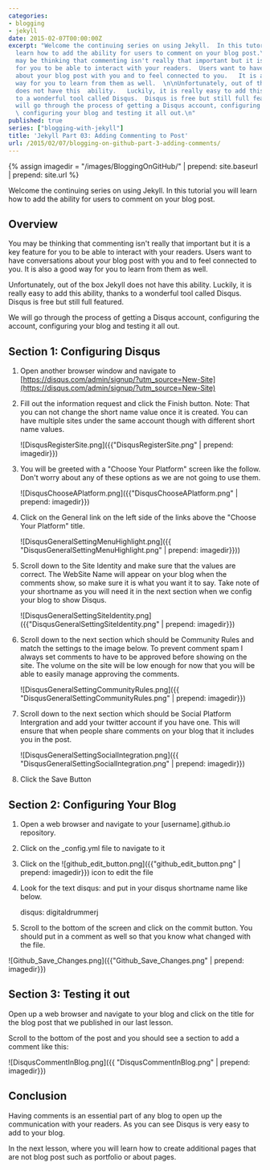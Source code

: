 ```yaml
---
categories:
- blogging
- jekyll
date: 2015-02-07T00:00:00Z
excerpt: "Welcome the continuing series on using Jekyll.  In this tutorial you will
  learn how to add the ability for users to comment on your blog post.\n\n## Overview\n\nYou
  may be thinking that commenting isn't really that important but it is a key feature
  for you to be able to interact with your readers.  Users want to have conversations
  about your blog post with you and to feel connected to you.   It is also a good
  way for you to learn from them as well.  \n\nUnfortunately, out of the box Jekyll
  does not have this  ability.   Luckily, it is really easy to add this ability, thanks
  to a wonderful tool called Disqus.  Disqus is free but still full featured.\n\nWe
  will go through the process of getting a Disqus account, configuring  the account,
  \ configuring your blog and testing it all out.\n"
published: true
series: ["blogging-with-jekyll"]
title: 'Jekyll Part 03: Adding Commenting to Post'
url: /2015/02/07/blogging-on-github-part-3-adding-comments/
---
```


{% assign imagedir = "/images/BloggingOnGitHub/" | prepend: site.baseurl | prepend: site.url   %}


Welcome the continuing series on using Jekyll.  In this tutorial you will learn how to add the ability for users to comment on your blog post.



## Overview

You may be thinking that commenting isn't really that important but it is a key feature for you to be able to interact with your readers.  Users want to have conversations about your blog post with you and to feel connected to you.   It is also a good way for you to learn from them as well.  

Unfortunately, out of the box Jekyll does not have this  ability.   Luckily, it is really easy to add this ability, thanks to a wonderful tool called Disqus.  Disqus is free but still full featured.

 We will go through the process of getting a Disqus account, configuring  the account,  configuring your blog and testing it all out.

## Section 1:  Configuring Disqus

1. Open another browser window and navigate to [https://disqus.com/admin/signup/?utm_source=New-Site](https://disqus.com/admin/signup/?utm_source=New-Site)

2. Fill out the information request and click the Finish button.  Note: That you can not change the short name value once it is created.  You can have multiple sites under the same account though with different short name values.

    ![DisqusRegisterSite.png]({{"DisqusRegisterSite.png" | prepend: imagedir}})

3. You will be greeted with a "Choose Your Platform" screen like the follow.  Don't worry about any of these options as we are not going to use them.

    ![DisqusChooseAPlatform.png]({{"DisqusChooseAPlatform.png" | prepend: imagedir}})

4. Click on the General link on the left side of the links above the "Choose Your Platform" title.

    ![DisqusGeneralSettingMenuHighlight.png]({{ "DisqusGeneralSettingMenuHighlight.png" | prepend: imagedir}}))

5. Scroll down to the Site Identity and make sure that the values are correct.  The WebSite Name will appear on your blog when the comments show, so make sure it is what you want it to say.  Take note of your shortname as you will need it in the next section when we config your blog to show Disqus.

    ![DisqusGeneralSettingSiteIdentity.png]({{"DisqusGeneralSettingSiteIdentity.png" | prepend: imagedir}})

6. Scroll down to the next section which should be Community Rules and match the settings to the image below.  To prevent comment spam I always set comments to have to be approved before showing on the site.  The volume on the site will be low enough for now that you will be able to easily manage approving the comments.

    ![DisqusGeneralSettingCommunityRules.png]({{ "DisqusGeneralSettingCommunityRules.png" | prepend: imagedir}})

7. Scroll down to the next section which should be Social Platform Intergration and add your twitter account if you have one.  This will ensure that when people share comments on your blog that it includes you in the post.

    ![DisqusGeneralSettingSocialIntegration.png]({{ "DisqusGeneralSettingSocialIntegration.png" | prepend: imagedir}})

8.  Click the Save Button

## Section 2: Configuring Your Blog

1. Open a web browser and navigate to your [username].github.io repository. 
2. Click on the _config.yml file to navigate to it 
3. Click on the ![github_edit_button.png]({{"github_edit_button.png" | prepend: imagedir}}) icon to edit the file
4. Look for the text disqus: and put in your disqus shortname name like below.

	disqus: digitaldrummerj
	
5. Scroll to the bottom of the screen and click on the commit button.  You should put in a comment as well so that you know what changed with the file.

![Github_Save_Changes.png]({{"Github_Save_Changes.png" | prepend: imagedir}})


##  Section 3: Testing it out

Open up a web browser and navigate to your blog and click on the title for the blog post that we published in our last lesson.

Scroll to the bottom of the post and you should see a section to add a comment like this:

![DisqusCommentInBlog.png]({{ "DisqusCommentInBlog.png" | prepend: imagedir}})

## Conclusion

Having comments is an essential part of any blog to open up the communication with your readers.  As you can see Disqus is very easy to add to your blog.


In the next lesson, where you will learn how to create additional pages that are not blog post such as portfolio or about pages.

